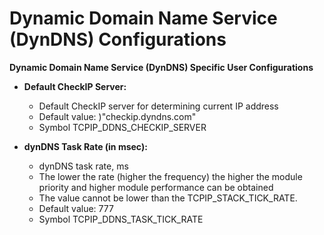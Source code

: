 # Dynamic Domain Name Service (DynDNS) Configurations

**Dynamic Domain Name Service (DynDNS) Specific User Configurations**


- **Default CheckIP Server:**
    - Default CheckIP server for determining current IP address
    - Default value: )"checkip.dyndns.com"
    - Symbol TCPIP_DDNS_CHECKIP_SERVER

- **dynDNS Task Rate (in msec):**
    - dynDNS task rate, ms
    - The lower the rate (higher the frequency) the higher the module priority and higher module performance can be obtained
    - The value cannot be lower than the TCPIP_STACK_TICK_RATE.
    - Default value: 777
    - Symbol TCPIP_DDNS_TASK_TICK_RATE




